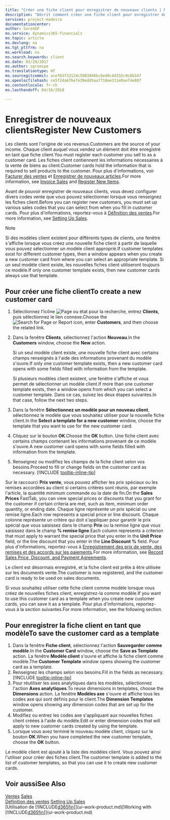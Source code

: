```yaml
---
title: "Créer une fiche client pour enregistrer de nouveaux clients | Microsoft Docs"
description: "Décrit comment créer une fiche client pour enregistrer des informations sur chaque nouveau client ou client auquel vous vendez."
services: project-madeira
documentationcenter: 
author: SorenGP
ms.service: dynamics365-financials
ms.topic: article
ms.devlang: na
ms.tgt_pltfrm: na
ms.workload: na
ms.search.keywords: client
ms.date: 03/29/2017
ms.author: sgroespe
ms.translationtype: HT
ms.sourcegitcommit: acef03f32124c5983846bc6ed0c4d332c9c8b347
ms.openlocfilehash: ce5f2da6fbefe39edd5aa7710ee311e0aef4e887
ms.contentlocale: fr-ch
ms.lasthandoff: 04/16/2018

---
```

# <a name="register-new-customers"></a><span data-ttu-id="35ed2-103">Enregistrer de nouveaux clients</span><span class="sxs-lookup"><span data-stu-id="35ed2-103">Register New Customers</span></span>
<span data-ttu-id="35ed2-104">Les clients sont l'origine de vos revenus.</span><span class="sxs-lookup"><span data-stu-id="35ed2-104">Customers are the source of your income.</span></span> <span data-ttu-id="35ed2-105">Chaque client auquel vous vendez un élément doit être enregistré en tant que fiche client.</span><span class="sxs-lookup"><span data-stu-id="35ed2-105">You must register each customer you sell to as a customer card.</span></span> <span data-ttu-id="35ed2-106">Les fiches client contiennent les informations nécessaires à la vente de biens au client.</span><span class="sxs-lookup"><span data-stu-id="35ed2-106">Customer cards hold the information that is required to sell products to the customer.</span></span> <span data-ttu-id="35ed2-107">Pour plus d'informations, voir [Facturer des ventes](sales-how-invoice-sales.md) et [Enregistrer de nouveaux articles](inventory-how-register-new-items.md).</span><span class="sxs-lookup"><span data-stu-id="35ed2-107">For more information, see [Invoice Sales](sales-how-invoice-sales.md) and [Register New Items](inventory-how-register-new-items.md).</span></span>  

<span data-ttu-id="35ed2-108">Avant de pouvoir enregistrer de nouveaux clients, vous devez configurer divers codes vente que vous pouvez sélectionner lorsque vous renseignez les fiches client.</span><span class="sxs-lookup"><span data-stu-id="35ed2-108">Before you can register new customers, you must set up various sales codes that you can select from when you fill in customer cards.</span></span> <span data-ttu-id="35ed2-109">Pour plus d'informations, reportez-vous à [Définition des ventes](sales-setup-sales.md).</span><span class="sxs-lookup"><span data-stu-id="35ed2-109">For more information, see [Setting Up Sales](sales-setup-sales.md).</span></span>

> [!NOTE]  
>   <span data-ttu-id="35ed2-110">Si des modèles client existent pour différents types de clients, une fenêtre s'affiche lorsque vous créez une nouvelle fiche client à partir de laquelle vous pouvez sélectionner un modèle client approprié.</span><span class="sxs-lookup"><span data-stu-id="35ed2-110">If customer templates exist for different customer types, then a window appears when you create a new customer card from where you can select an appropriate template.</span></span> <span data-ttu-id="35ed2-111">Si un seul modèle client existe, les nouvelles fiches client utiliseront toujours ce modèle.</span><span class="sxs-lookup"><span data-stu-id="35ed2-111">If only one customer template exists, then new customer cards always use that template.</span></span>

## <a name="to-create-a-new-customer-card"></a><span data-ttu-id="35ed2-112">Pour créer une fiche client</span><span class="sxs-lookup"><span data-stu-id="35ed2-112">To create a new customer card</span></span>
1. <span data-ttu-id="35ed2-113">Sélectionnez l'icône ![Page ou état pour la recherche](media/ui-search/search_small.png "icône Page ou état pour la recherche"), entrez **Clients**, puis sélectionnez le lien connexe.</span><span class="sxs-lookup"><span data-stu-id="35ed2-113">Choose the ![Search for Page or Report](media/ui-search/search_small.png "Search for Page or Report icon") icon, enter **Customers**, and then choose the related link.</span></span>  
2. <span data-ttu-id="35ed2-114">Dans la fenêtre **Clients**, sélectionnez l'action **Nouveau**.</span><span class="sxs-lookup"><span data-stu-id="35ed2-114">In the **Customers** window, choose the **New** action.</span></span>

    <span data-ttu-id="35ed2-115">Si un seul modèle client existe, une nouvelle fiche client avec certains champs renseignés à l'aide des informations provenant du modèle s'ouvre.</span><span class="sxs-lookup"><span data-stu-id="35ed2-115">If only one customer template exists, then a new customer card opens with some fields filled with information from the template.</span></span>

    <span data-ttu-id="35ed2-116">Si plusieurs modèles client existent, une fenêtre s'affiche et vous permet de sélectionner un modèle client.</span><span class="sxs-lookup"><span data-stu-id="35ed2-116">If more than one customer template exists, then a window opens from which you can select a customer template.</span></span> <span data-ttu-id="35ed2-117">Dans ce cas, suivez les deux étapes suivantes.</span><span class="sxs-lookup"><span data-stu-id="35ed2-117">In that case, follow the next two steps.</span></span>
3. <span data-ttu-id="35ed2-118">Dans la fenêtre **Sélectionnez un modèle pour un nouveau client**, sélectionnez le modèle que vous souhaitez utiliser pour la nouvelle fiche client.</span><span class="sxs-lookup"><span data-stu-id="35ed2-118">In the **Select a template for a new customer** window, choose the template that you want to use for the new customer card.</span></span>
4. <span data-ttu-id="35ed2-119">Cliquez sur le bouton **OK**.</span><span class="sxs-lookup"><span data-stu-id="35ed2-119">Choose the **OK** button.</span></span> <span data-ttu-id="35ed2-120">Une fiche client avec certains champs contenant les informations provenant de ce modèle s'ouvre.</span><span class="sxs-lookup"><span data-stu-id="35ed2-120">A new customer card opens with some fields filled with information from the template.</span></span>  
5. <span data-ttu-id="35ed2-121">Renseignez ou modifiez les champs de la fiche client selon vos besoins.</span><span class="sxs-lookup"><span data-stu-id="35ed2-121">Proceed to fill or change fields on the customer card as necessary.</span></span> [!INCLUDE [tooltip-inline-tip](includes/tooltip-inline-tip_md.md)]

<span data-ttu-id="35ed2-122">Sur le raccourci **Prix vente**, vous pouvez afficher les prix spéciaux ou les remises accordées au client si certains critères sont réunis, par exemple l'article, la quantité minimum commande ou la date de fin.</span><span class="sxs-lookup"><span data-stu-id="35ed2-122">On the **Sales Prices** FastTab, you can view special prices or discounts that you grant for the customer if certain criteria are met, such as item, minimum order quantity, or ending date.</span></span> <span data-ttu-id="35ed2-123">Chaque ligne représente un prix spécial ou une remise ligne.</span><span class="sxs-lookup"><span data-stu-id="35ed2-123">Each row represents a special price or line discount.</span></span> <span data-ttu-id="35ed2-124">Chaque colonne représente un critère qui doit s'appliquer pour garantir le prix spécial que vous saisissez dans le champ **Prix** ou la remise ligne que vous saisissez dans le champ **% remise ligne**.</span><span class="sxs-lookup"><span data-stu-id="35ed2-124">Each column represents a criterion that must apply to warrant the special price that you enter in the **Unit Price** field, or the line discount that you enter in the **Line Discount %** field.</span></span> <span data-ttu-id="35ed2-125">Pour plus d'informations, reportez-vous à [Enregistrement des prix de vente, des remises et des accords sur les paiements](sales-how-record-sales-price-discount-payment-agreements.md).</span><span class="sxs-lookup"><span data-stu-id="35ed2-125">For more information, see [Record Sales Price, Discount, and Payment Agreements](sales-how-record-sales-price-discount-payment-agreements.md).</span></span>

<span data-ttu-id="35ed2-126">Le client est désormais enregistré, et la fiche client est prête à être utilisée sur les documents vente.</span><span class="sxs-lookup"><span data-stu-id="35ed2-126">The customer is now registered, and the customer card is ready to be used on sales documents.</span></span>

<span data-ttu-id="35ed2-127">Si vous souhaitez utiliser cette fiche client comme modèle lorsque vous créez de nouvelles fiches client, enregistrez-la comme modèle.</span><span class="sxs-lookup"><span data-stu-id="35ed2-127">If you want to use this customer card as a template when you create new customer cards, you can save it as a template.</span></span> <span data-ttu-id="35ed2-128">Pour plus d'informations, reportez-vous à la section suivantes.</span><span class="sxs-lookup"><span data-stu-id="35ed2-128">For more information, see the following section.</span></span>

## <a name="to-save-the-customer-card-as-a-template"></a><span data-ttu-id="35ed2-129">Pour enregistrer la fiche client en tant que modèle</span><span class="sxs-lookup"><span data-stu-id="35ed2-129">To save the customer card as a template</span></span>
1. <span data-ttu-id="35ed2-130">Dans la fenêtre **Fiche client**, sélectionnez l'action **Sauvegarder comme modèle**.</span><span class="sxs-lookup"><span data-stu-id="35ed2-130">In the **Customer Card** window, choose the **Save as Template** action.</span></span> <span data-ttu-id="35ed2-131">La fenêtre **Modèle client** s'ouvre et affiche la fiche client comme modèle.</span><span class="sxs-lookup"><span data-stu-id="35ed2-131">The **Customer Template** window opens showing the customer card as a template.</span></span>
2. <span data-ttu-id="35ed2-132">Renseignez les champs selon vos besoins.</span><span class="sxs-lookup"><span data-stu-id="35ed2-132">Fill in the fields as necessary.</span></span> [!INCLUDE [tooltip-inline-tip](includes/tooltip-inline-tip_md.md)]
3. <span data-ttu-id="35ed2-133">Pour réutiliser les axes analytiques dans les modèles, sélectionnez l'action **Axes analytiques**.</span><span class="sxs-lookup"><span data-stu-id="35ed2-133">To reuse dimensions in templates, choose the **Dimensions** action.</span></span> <span data-ttu-id="35ed2-134">La fenêtre **Modèles axe** s'ouvre et affiche tous les codes axe qui sont définis pour le client.</span><span class="sxs-lookup"><span data-stu-id="35ed2-134">The **Dimension Templates** window opens showing any dimension codes that are set up for the customer.</span></span>
4. <span data-ttu-id="35ed2-135">Modifiez ou entrez les codes axe s'appliquant aux nouvelles fiches client créées à l'aide du modèle.</span><span class="sxs-lookup"><span data-stu-id="35ed2-135">Edit or enter dimension codes that will apply to new customer cards created by using the template.</span></span>  
5. <span data-ttu-id="35ed2-136">Lorsque vous avez terminé le nouveau modèle client, cliquez sur le bouton **OK**.</span><span class="sxs-lookup"><span data-stu-id="35ed2-136">When you have completed the new customer template, choose the **OK** button.</span></span>

<span data-ttu-id="35ed2-137">Le modèle client est ajouté à la liste des modèles client. Vous pouvez ainsi l'utiliser pour créer des fiches client.</span><span class="sxs-lookup"><span data-stu-id="35ed2-137">The customer template is added to the list of customer templates, so that you can use it to create new customer cards.</span></span>

## <a name="see-also"></a><span data-ttu-id="35ed2-138">Voir aussi</span><span class="sxs-lookup"><span data-stu-id="35ed2-138">See Also</span></span>
<span data-ttu-id="35ed2-139">[Ventes](sales-manage-sales.md)  </span><span class="sxs-lookup"><span data-stu-id="35ed2-139">[Sales](sales-manage-sales.md)  </span></span>  
<span data-ttu-id="35ed2-140">[Définition des ventes](sales-setup-sales.md)  </span><span class="sxs-lookup"><span data-stu-id="35ed2-140">[Setting Up Sales](sales-setup-sales.md)  </span></span>  
<span data-ttu-id="35ed2-141">[Utilisation de [!INCLUDE[d365fin](includes/d365fin_md.md)]](ui-work-product.md)</span><span class="sxs-lookup"><span data-stu-id="35ed2-141">[Working with [!INCLUDE[d365fin](includes/d365fin_md.md)]](ui-work-product.md)</span></span>

